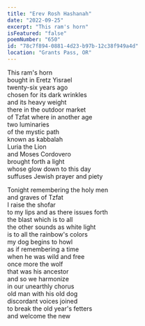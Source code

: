 ```yaml
---
title: "Erev Rosh Hashanah"
date: "2022-09-25"
excerpt: "This ram's horn"
isFeatured: "false"
poemNumber: "650"
id: "78c7f894-0881-4d23-b97b-12c38f949a4d"
location: "Grants Pass, OR"
---
```


This ram's horn  
bought in Eretz Yisrael  
twenty-six years ago  
chosen for its dark wrinkles  
and its heavy weight  
there in the outdoor market  
of Tzfat where in another age  
two luminaries  
of the mystic path  
known as kabbalah  
Luria the Lion  
and Moses Cordovero  
brought forth a light  
whose glow down to this day  
suffuses Jewish prayer and piety

Tonight remembering the holy men  
and graves of Tzfat  
I raise the shofar  
to my lips and as there issues forth  
the blast which is to all  
the other sounds as white light  
is to all the rainbow's colors  
my dog begins to howl  
as if remembering a time  
when he was wild and free  
once more the wolf  
that was his ancestor  
and so we harmonize  
in our unearthly chorus  
old man with his old dog  
discordant voices joined  
to break the old year's fetters  
and welcome the new
